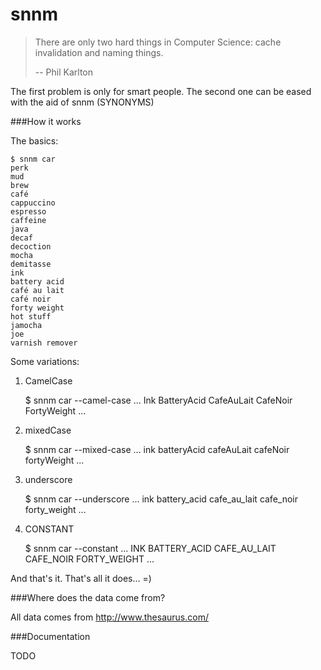 snnm
====

> There are only two hard things in Computer Science: cache invalidation and naming things.
>
> -- Phil Karlton


The first problem is only for smart people. The second one can be eased with the aid of snnm (SYNONYMS)


###How it works

The basics:

    $ snnm car
	perk
	mud
	brew
	café
	cappuccino
	espresso
	caffeine
	java
	decaf
	decoction
	mocha
	demitasse
	ink
	battery acid
	café au lait
	café noir
	forty weight
	hot stuff
	jamocha
	joe
	varnish remover

Some variations:

1. CamelCase

    $ snnm car --camel-case
    ...
	Ink
	BatteryAcid
	CafeAuLait
	CafeNoir
	FortyWeight
	...

2. mixedCase

    $ snnm car --mixed-case
	...
	ink
	batteryAcid
	cafeAuLait
	cafeNoir
	fortyWeight
	...

3. underscore

    $ snnm car --underscore
	...
	ink
	battery_acid
	cafe_au_lait
	cafe_noir
	forty_weight
	...

4. CONSTANT

	$ snnm car --constant
	...
	INK
	BATTERY_ACID
	CAFE_AU_LAIT
	CAFE_NOIR
	FORTY_WEIGHT
	...


And that's it. That's all it does... =)

###Where does the data come from?

All data comes from http://www.thesaurus.com/


###Documentation

TODO
